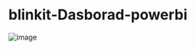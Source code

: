 # blinkit-Dasborad-powerbi
![image](https://github.com/user-attachments/assets/dbc232fd-53ab-4664-80df-589413d7a7c3)

